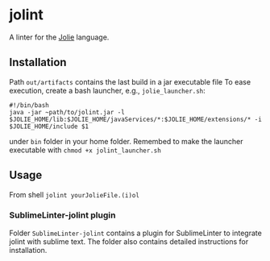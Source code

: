 # jolint

A linter for the [Jolie](http://jolie-lang.org) language.

## Installation

Path `out/artifacts` contains the last build in a jar executable file
To ease execution, create a bash launcher, e.g., `jolie_launcher.sh`: 

    #!/bin/bash
    java -jar ~path/to/jolint.jar -l $JOLIE_HOME/lib:$JOLIE_HOME/javaServices/*:$JOLIE_HOME/extensions/* -i $JOLIE_HOME/include $1
  
under `bin` folder in your home folder. Remembed to make the launcher executable with `chmod +x jolint_launcher.sh`

## Usage

From shell `jolint yourJolieFile.(i)ol`

### SublimeLinter-jolint plugin

Folder `SublimeLinter-jolint` contains a plugin for SublimeLinter to integrate jolint with sublime text.
The folder also contains detailed instructions for installation.
